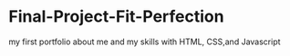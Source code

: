 # Final-Project-Fit-Perfection
my first portfolio about me and my skills with HTML, CSS,and Javascript 
